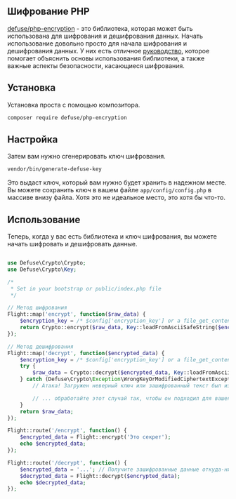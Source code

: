 ## Шифрование PHP

[defuse/php-encryption](https://github.com/defuse/php-encryption) - это библиотека, которая может быть использована для шифрования и дешифрования данных. Начать использование довольно просто для начала шифрования и дешифрования данных. У них есть отличное [руководство](https://github.com/defuse/php-encryption/blob/master/docs/Tutorial.md), которое помогает объяснить основы использования библиотеки, а также важные аспекты безопасности, касающиеся шифрования.

## Установка

Установка проста с помощью композитора.

```bash
composer require defuse/php-encryption
```

## Настройка

Затем вам нужно сгенерировать ключ шифрования.

```bash
vendor/bin/generate-defuse-key
```

Это выдаст ключ, который вам нужно будет хранить в надежном месте. Вы можете сохранить ключ в вашем файле `app/config/config.php` в массиве внизу файла. Хотя это не идеальное место, это хотя бы что-то.

## Использование

Теперь, когда у вас есть библиотека и ключ шифрования, вы можете начать шифровать и дешифровать данные.

```php

use Defuse\Crypto\Crypto;
use Defuse\Crypto\Key;

/*
 * Set in your bootstrap or public/index.php file
 */

// Метод шифрования
Flight::map('encrypt', function($raw_data) {
	$encryption_key = /* $config['encryption_key'] or a file_get_contents of where you put the key */;
	return Crypto::encrypt($raw_data, Key::loadFromAsciiSafeString($encryption_key));
});

// Метод дешифрования
Flight::map('decrypt', function($encrypted_data) {
	$encryption_key = /* $config['encryption_key'] or a file_get_contents of where you put the key */;
	try {
		$raw_data = Crypto::decrypt($encrypted_data, Key::loadFromAsciiSafeString($encryption_key));
	} catch (Defuse\Crypto\Exception\WrongKeyOrModifiedCiphertextException $ex) {
		// Атака! Загружен неверный ключ или зашифрованный текст был изменен с момента его создания -- либо поврежден в базе данных, либо намеренно изменен Злодеем, пытающимся провести атаку.

		// ... обработайте этот случай так, чтобы он подходил для вашего приложения ...
	}
	return $raw_data;
});

Flight::route('/encrypt', function() {
	$encrypted_data = Flight::encrypt('Это секрет');
	echo $encrypted_data;
});

Flight::route('/decrypt', function() {
	$encrypted_data = '...'; // Получите зашифрованные данные откуда-нибудь
	$decrypted_data = Flight::decrypt($encrypted_data);
	echo $decrypted_data;
});
```